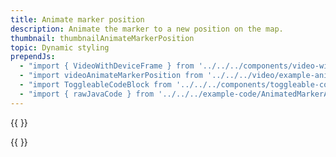 ```yaml
---
title: Animate marker position
description: Animate the marker to a new position on the map.
thumbnail: thumbnailAnimateMarkerPosition
topic: Dynamic styling
prependJs:
  - "import { VideoWithDeviceFrame } from '../../../components/video-with-device-frame'"
  - "import videoAnimateMarkerPosition from '../../../video/example-animatemarkerposition.mp4'"
  - "import ToggleableCodeBlock from '../../../components/toggleable-code-block'"
  - "import { rawJavaCode } from '../../../example-code/AnimatedMarkerActivity.js'"
---
```


{{
  <VideoWithDeviceFrame 
    videoFile={videoAnimateMarkerPosition}
    rotation="horizontal"
    device="pixel-2"
  />
}}

<!-- Any notes about this example would go here.  -->

{{
  <ToggleableCodeBlock 
    java={rawJavaCode}
  />
}}
